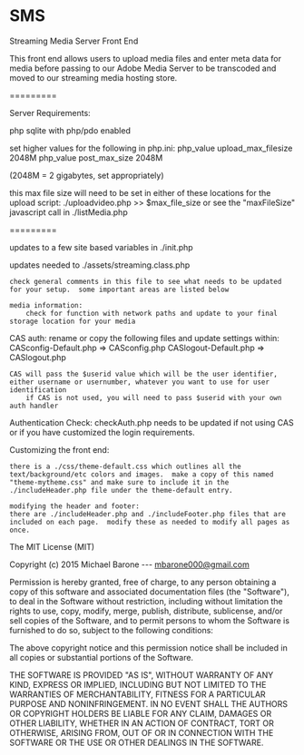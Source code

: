 # SMS
Streaming Media Server Front End

This front end allows users to upload media files and enter meta data for media before passing to our Adobe Media Server to be transcoded and moved to our streaming media hosting store.

=========

Server Requirements:

php
sqlite with php/pdo enabled

set higher values for the following in php.ini:
	php_value upload_max_filesize 2048M
	php_value post_max_size 2048M
	
(2048M = 2 gigabytes, set appropriately)

this max file size will need to be set in either of these locations for the upload script:
	./uploadvideo.php >> $max_file_size
	or see the "maxFileSize" javascript call in ./listMedia.php 

=========




updates to a few site based variables in ./init.php


updates needed to ./assets/streaming.class.php

	check general comments in this file to see what needs to be updated for your setup.  some important areas are listed below

	media information:
		check for function with network paths and update to your final storage location for your media
	


CAS auth:
	rename or copy the following files and update settings within:
	CASconfig-Default.php => CASconfig.php
	CASlogout-Default.php => CASlogout.php
	
	CAS will pass the $userid value which will be the user identifier, either username or usernumber, whatever you want to use for user identification
		if CAS is not used, you will need to pass $userid with your own auth handler


Authentication Check:
	checkAuth.php needs to be updated if not using CAS or if you have customized the login requirements.
		
	
Customizing the front end:

	there is a ./css/theme-default.css which outlines all the text/background/etc colors and images.  make a copy of this named "theme-mytheme.css" and make sure to include it in the ./includeHeader.php file under the theme-default entry.

	modifying the header and footer:
	there are ./includeHeader.php and ./includeFooter.php files that are included on each page.  modify these as needed to modify all pages as once.







The MIT License (MIT)

Copyright (c) 2015 Michael Barone --- mbarone000@gmail.com

Permission is hereby granted, free of charge, to any person obtaining a copy
of this software and associated documentation files (the "Software"), to deal
in the Software without restriction, including without limitation the rights
to use, copy, modify, merge, publish, distribute, sublicense, and/or sell
copies of the Software, and to permit persons to whom the Software is
furnished to do so, subject to the following conditions:

The above copyright notice and this permission notice shall be included in all
copies or substantial portions of the Software.

THE SOFTWARE IS PROVIDED "AS IS", WITHOUT WARRANTY OF ANY KIND, EXPRESS OR
IMPLIED, INCLUDING BUT NOT LIMITED TO THE WARRANTIES OF MERCHANTABILITY,
FITNESS FOR A PARTICULAR PURPOSE AND NONINFRINGEMENT. IN NO EVENT SHALL THE
AUTHORS OR COPYRIGHT HOLDERS BE LIABLE FOR ANY CLAIM, DAMAGES OR OTHER
LIABILITY, WHETHER IN AN ACTION OF CONTRACT, TORT OR OTHERWISE, ARISING FROM,
OUT OF OR IN CONNECTION WITH THE SOFTWARE OR THE USE OR OTHER DEALINGS IN THE
SOFTWARE.
